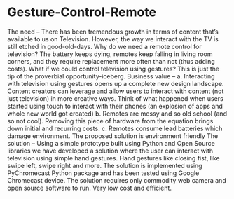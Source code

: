 # Gesture-Control-Remote

The need –
There has been tremendous growth in terms of content that’s available to us on Television. However, the way we interact with the TV is still etched in good-old-days. Why do we need a remote control for television? The battery keeps dying, remotes keep falling in living room corners, and they require replacement more often than not (thus adding costs). What if we could control television using gestures? This is just the tip of the proverbial opportunity-iceberg.
Business value –
a. Interacting with television using gestures opens up a complete new design landscape. Content creators can leverage and allow users to interact with content (not just television) in more creative ways. Think of what happened when users started using touch to interact with their phones (an explosion of apps and whole new world got created)
b. Remotes are messy and so old school (and so not cool). Removing this piece of hardware from the equation brings down initial and recurring costs.
c. Remotes consume lead batteries which damage environment. The proposed solution is environment friendly
The solution –
Using a simple prototype built using Python and Open Source libraries we have developed a solution where the user can interact with television using simple hand gestures. Hand gestures like closing fist, like swipe left, swipe right and more.
The solution is implemented using PyChromecast Python package and has been tested using Google Chromecast device. The solution requires only commodity web camera and open source software to run. Very low cost and efficient.
